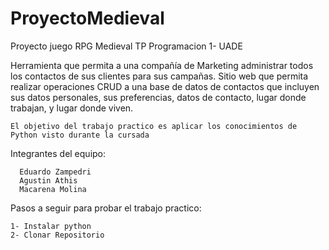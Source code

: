 # ProyectoMedieval
Proyecto juego RPG Medieval
TP Programacion 1- UADE

Herramienta que permita a una compañía de Marketing administrar todos los contactos de sus clientes para sus campañas. Sitio web que permita realizar operaciones CRUD a una base de datos de contactos que incluyen sus datos personales, sus preferencias, datos de contacto, lugar donde trabajan, y lugar donde viven.

    El objetivo del trabajo practico es aplicar los conocimientos de Python visto durante la cursada

Integrantes del equipo:

      Eduardo Zampedri
      Agustin Athis
      Macarena Molina

Pasos a seguir para probar el trabajo practico:

    1- Instalar python
    2- Clonar Repositorio
